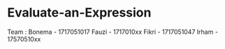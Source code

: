 # Evaluate-an-Expression
Team :
Bonema - 1717051017
Fauzi  - 1717010xx
Fikri  - 1717051047
Irham  - 17570510xx
